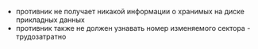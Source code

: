 - противник не получает никакой информации о хранимых на диске прикладных данных
- противник также не должен узнавать номер изменяемого сектора - трудозатратно
